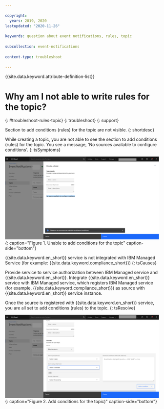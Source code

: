 ```yaml
---

copyright:
  years: 2019, 2020
lastupdated: "2020-11-26"

keywords: question about event notifications, rules, topic

subcollection: event-notifications

content-type: troubleshoot

---
```



{{site.data.keyword.attribute-definition-list}}


# Why am I not able to write rules for the topic?
{: #troubleshoot-rules-topic}
{: troubleshoot}
{: support}

Section to add conditions (rules) for the topic are not visible.
{: shortdesc}

While creating a topic, you are not able to see the section to add conditions (rules) for the topic.
You see a message, 'No sources available to configure conditions'.
{: tsSymptoms}

![Unable to create rules](images/en-ts-rules.png "Unable to add conditions for the topic"){: caption="Figure 1. Unable to add conditions for the topic" caption-side="bottom"}

{{site.data.keyword.en_short}} service is not integrated with IBM Managed Service (for example: {{site.data.keyword.compliance_short}})
{: tsCauses}

Provide service to service authorization between IBM Managed service and {{site.data.keyword.en_short}}.
Integrate {{site.data.keyword.en_short}} service with IBM Managed service, which registers IBM Managed service (for example, {{site.data.keyword.compliance_short}}) as source with {{site.data.keyword.en_short}} service instance.

Once the source is registered with {{site.data.keyword.en_short}} service, you are all set to add conditions (rules) to the topic.
{: tsResolve}

![Add conditions](images/en-ts-rules2.png "Add conditions for the topic"){: caption="Figure 2.  Add conditions for the topic)" caption-side="bottom"}

